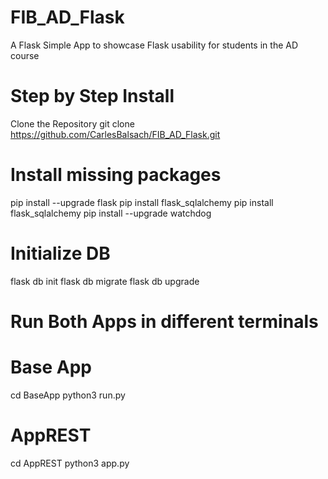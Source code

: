 # FIB_AD_Flask
A Flask Simple App to showcase Flask usability for students in the AD course

# Step by Step Install

Clone the Repository
git clone https://github.com/CarlesBalsach/FIB_AD_Flask.git

# Install missing packages
pip install --upgrade flask
pip install flask_sqlalchemy
pip install flask_sqlalchemy
pip install --upgrade watchdog

# Initialize DB
flask db init
flask db migrate
flask db upgrade

# Run Both Apps in different terminals
# Base App
cd BaseApp
python3 run.py

# AppREST
cd AppREST
python3 app.py